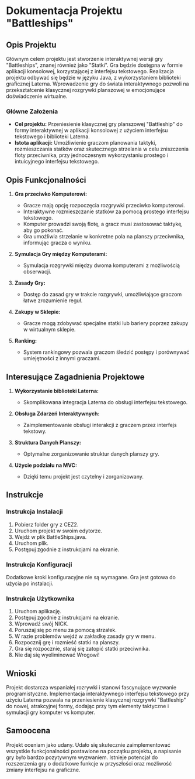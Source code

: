 # Dokumentacja Projektu "Battleships"

## Opis Projektu

Głównym celem projektu jest stworzenie interaktywnej wersji gry "Battleships", znanej również jako "Statki". Gra będzie dostępna w formie aplikacji konsolowej, korzystającej z interfejsu tekstowego. Realizacja projektu odbywać się będzie w języku Java, z wykorzystaniem biblioteki graficznej Laterna. Wprowadzenie gry do świata interaktywnego pozwoli na przekształcenie klasycznej rozgrywki planszowej w emocjonujące doświadczenie wirtualne.

### Główne Założenia

- **Cel projektu:** Przeniesienie klasycznej gry planszowej "Battleship" do formy interaktywnej w aplikacji konsolowej z użyciem interfejsu tekstowego i biblioteki Laterna.
- **Istota aplikacji:** Umożliwienie graczom planowania taktyki, rozmieszczania statków oraz skutecznego strzelania w celu zniszczenia floty przeciwnika, przy jednoczesnym wykorzystaniu prostego i intuicyjnego interfejsu tekstowego.

## Opis Funkcjonalności

1. **Gra przeciwko Komputerowi:**
    - Gracze mają opcję rozpoczęcia rozgrywki przeciwko komputerowi.
    - Interaktywne rozmieszczanie statków za pomocą prostego interfejsu tekstowego.
    - Komputer prowadzi swoją flotę, a gracz musi zastosować taktykę, aby go pokonać.
    - Gra umożliwia strzelanie w konkretne pola na planszy przeciwnika, informując gracza o wyniku.

2. **Symulacja Gry między Komputerami:**
    - Symulacja rozgrywki między dwoma komputerami z możliwością obserwacji.

3. **Zasady Gry:**
    - Dostęp do zasad gry w trakcie rozgrywki, umożliwiające graczom łatwe zrozumienie reguł.

4. **Zakupy w Sklepie:**
    - Gracze mogą zdobywać specjalne statki lub bariery poprzez zakupy w wirtualnym sklepie.

5. **Ranking:**
    - System rankingowy pozwala graczom śledzić postępy i porównywać umiejętności z innymi graczami.

## Interesujące Zagadnienia Projektowe

1. **Wykorzystanie biblioteki Laterna:**
    - Skomplikowana integracja Laterna do obsługi interfejsu tekstowego.

2. **Obsługa Zdarzeń Interaktywnych:**
    - Zaimplementowanie obsługi interakcji z graczem przez interfejs tekstowy.

3. **Struktura Danych Planszy:**
    - Optymalne zorganizowanie struktur danych planszy gry.

4. **Użycie podziału na MVC:**
    - Dzięki temu projekt jest czytelny i zorganizowany.

## Instrukcje

### Instrukcja Instalacji

1. Pobierz folder gry z CEZ2.
2. Uruchom projekt w swoim edytorze.
3. Wejdź w plik BattleShips.java.
4. Uruchom plik.
5. Postępuj zgodnie z instrukcjami na ekranie.

### Instrukcja Konfiguracji

Dodatkowe kroki konfiguracyjne nie są wymagane. Gra jest gotowa do użycia po instalacji.

### Instrukcja Użytkownika

1. Uruchom aplikację.
2. Postępuj zgodnie z instrukcjami na ekranie.
3. Wprowadź swój NICK.
4. Poruszaj się po menu za pomocą strzałek.
5. W razie problemów wejdź w zakładkę zasady gry w menu.
6. Rozpocznij grę i rozmieść statki na planszy.
7. Gra się rozpocznie, staraj się zatopić statki przeciwnika.
8. Nie daj się wyeliminować Wrogowi!

## Wnioski

Projekt dostarcza wspaniałej rozrywki i stanowi fascynujące wyzwanie programistyczne. Implementacja interaktywnego interfejsu tekstowego przy użyciu Laterna pozwala na przeniesienie klasycznej rozgrywki "Battleship" do nowej, atrakcyjnej formy, dodając przy tym elementy taktyczne i symulacji gry komputer vs komputer.

## Samoocena

Projekt oceniam jako udany. Udało się skutecznie zaimplementować wszystkie funkcjonalności postawione na początku projektu, a napisanie gry było bardzo pozytywnym wyzwaniem. Istnieje potencjał do rozszerzenia gry o dodatkowe funkcje w przyszłości oraz możliwość zmiany interfejsu na graficzne.
